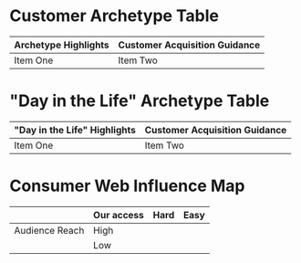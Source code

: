 # Customer Archetype Table

| Archetype Highlights | Customer Acquisition Guidance     |
| :------------------- | :-------------------------------- |
| Item One             | Item Two                          |


# "Day in the Life" Archetype Table

| "Day in the Life" Highlights | Customer Acquisition Guidance               |
| :--------------------------- | :------------------------------------------ |
| Item One                     | Item Two                                    |

# Consumer Web Influence Map

|                   | Our access     | Hard           | Easy       |
| :---------------- | :------------- | :------------- | :--------- |
| Audience Reach    | High           |                |            |
|                   | Low            |                |            |